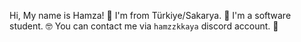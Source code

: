 Hi, My name is Hamza! 👋
I'm from Türkiye/Sakarya. 🌆
I'm a software student. 🤓
You can contact me via `hamzzkkaya` discord account. 🫠

